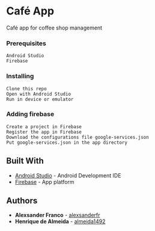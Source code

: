 # Café App

Café app for coffee shop management

### Prerequisites

```
Android Studio
Firebase
```

### Installing

```
Clone this repo
Open with Android Studio
Run in device or emulator
```

### Adding firebase

```
Create a project in Firebase
Register the app in Firebase
Download the configurations file google-services.json
Put google-services.json in the app directory
```

## Built With

* [Android Studio](https://developer.android.com/studio/index.html) - Android Development IDE
* [Firebase](https://firebase.google.com/) - App platform

## Authors

* **Alexsander Franco** -  [alexsanderfr](https://github.com/alexsanderfr)
* **Henrique de Almeida** - [almeida1492](https://github.com/almeida1492)
